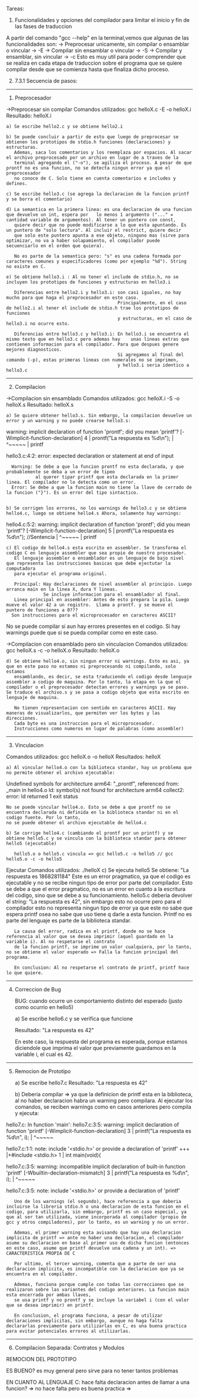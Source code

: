 Tareas: 

1) Funcionalidades y opciones del compilador para limitar el inicio y fin de las fases de traduccion

A partir del comando "gcc --help" en la terminal,vemos que algunas de las funcionalidades son:
-> Preprocesar unicamente, sin compilar o ensamblar o vincular -> -E
-> Compilar sin ensamblar o vincular -> -S
-> Compilar y ensamblar, sin vincular -> -c
Esto es muy util para poder comprender que se realiza en cada etapa de traduccion sobre el programa que se quiere compilar
desde que se comienza hasta que finaliza dicho proceso. 


2) 7.3.1 Secuencia de pasos:

------------------------------------------------------------------------------------------------------------------------------------------------------------------
1. Preprocesador

->Preprocesar sin compilar
Comandos utilizados: gcc helloX.c -E -o helloX.i
Resultado: helloX.i

    a) Se escribe hello2.c y se obtiene hello2.i

    b) Se puede concluir a partir de esto que luego de preprocesar se obtienen los prototipos de stdio.h funciones (declaraciones) y estructuras.
       Ademas, saca los comentarios y los reemplaza por espacios. Al sacar el archivo preprocesado por un archivo en lugar de a traves de la 
       terminal agregando el ("-o"), se agiliza el proceso. A pesar de que prontf no es una funcion, no se detecta ningun error ya que el preprocesador
       no conoce de C. Solo tiene en cuenta comentarios e includes y defines.   

    c) Se escribe hello3.c (se agrega la declaracion de la funcion printf y se borra el comentario)

    d) La semantica en la primera linea: es una declaracion de una funcion que devuelve un int, espera por   lo menos 1 argumento ("..." = cantidad variable de argumentos). Al tener un puntero con const,
       quiere decir que no puede modificarse a lo que esta apuntando. Es un puntero de "solo lectura". Al incluir el restrict, quiere decir
       que solo este puntero apunta a ese objeto, ninguno mas (sirve para optimizar, no va a haber solapamiento, el compilador puede secuenciarlo en el orden que quiera).  
       
       No es parte de la semantica pero: "s" es una cadena formada por caracteres comunes y especificadores (como por ejemplo "%d"). String no existe en C. 

    e) Se obtiene hello3.i : Al no tener el include de stdio.h, no se incluyen los prototipos de funciones y estructuras en hello3.i
       
       Diferencias entre hello2.i y hello3.i: son casi iguales, no hay mucho para que haga el preprocesador en este caso.
                                              Principalmente, en el caso de hello2.i al tener el include de stdio.h trae los prototipos de funciones 
                                              y estructuras, en el caso de hello3.i no ocurre esto. 

       Diferencias entre hello3.c y hello3.i: En hello3.i se encuentra el mismo texto que en hello3.c pero ademas hay    unas lineas extras que contienen informacion para el compilador. Para que despues genere mejores diagnosticos.
                                              Si agregamos al final del comando (-p), estas primeras lineas con numerales no se imprimen,
                                              y hello3.i seria identico a hello3.c
------------------------------------------------------------------------------------------------------------------------------------------------------------------
2.  Compilacion

->Compilacion sin ensamblado
Comandos utilizados: gcc helloX.i -S -o helloX.s
Resultado: helloX.s

    a) Se quiere obtener hello3.s. Sin embargo, la compilacion devuelve un error y un warning y no puede crearse hello3.s:

warning: implicit declaration of function 'prontf'; did you mean 'printf'? [-Wimplicit-function-declaration]
    4 |  prontf("La respuesta es %d\n");
      |  ^~~~~~
      |  printf

hello3.c:4:2: error: expected declaration or statement at end of input

      Warning: Se debe a que la funcion prontf no esta declarada, y que probablemente se deba a un error de tipeo 
               al querer tipar printf que esta declarada en la primer linea. El compilador no lo detecta como un error.
      Error: Se debe a que la funcion main no tiene la llave de cerrado de la funcion ("}"). Es un error del tipo sintactico. 


    b) Se corrigen los errores, no los warnings de hello3.c y se obtiene hello4.c, luego se obtiene hello4.s Ahora, solamente hay warnings:

hello4.c:5:2: warning: implicit declaration of function 'prontf'; did you mean 'printf'? [-Wimplicit-function-declaration]
    5 |  prontf("La respuesta es %d\n"); //Sentencia
      |  ^~~~~~
      |  printf

    c) El codigo de hello4.s esta escrito en assembler. Se transforma el codigo C en lenguaje assembler que sea propio de nuestro procesador.
       El lenguaje assembler o ensamblador es un lenguaje de bajo nivel que representa las instrucciones basicas que debe ejectutar la computadora
       para ejecutar el programa original. 

       Principal: Hay declaraciones de nivel assembler al principio. Luego arranca main en la linea X, dura Y lineas. 
                  Se incluye informacion para el ensamblador al final. 
       Linea principal en assembler: Antes de esto prepara la pila. Luego mueve el valor 42 a un registro.  Llama a prontf. y se mueve el puntero de funciones a 0??? 
      Son instrucciones para el microprocesador en caracteres ASCII?


No se puede compilar si aun hay errores presentes en el codigo. Si hay warnings puede que si se pueda compilar como en este caso.

->Compilacion con ensamblado pero sin vinculacion 
Comandos utilizados: gcc helloX.s -c -o helloX.o
Resultado: helloX.o

    d) Se obtiene hello4.o, sin ningun error ni warnings. Esto es asi, ya que en este paso no estamos ni preprocesando ni compilando, solo estamos
       ensamblando, es decir, se esta traduciendo el codigo desde lenguaje assembler a codigo de maquina. Por lo tanto, la etapa en la que el compilador o el preprocesador detectan errores y warnings ya se paso. Se traduce el archivo.s y se pasa a codigo objeto que esta escrito en lenguaje de maquina.

       No tienen representacion con sentido en caracteres ASCII. Hay maneras de visualizarlos, que permiten ver los bytes y las direcciones. 
       Cada byte es una instruccion para el microprocesador. 
       Instrucciones como numeros en lugar de palabras (como assembler)

------------------------------------------------------------------------------------------------------------------------------------------------------------------
3. Vinculacion 

Comandos utilizados: gcc helloX.o -o helloX
Resultados: helloX

    a) Al vincular hello4.o con la biblioteca standar, hay un problema que no permite obtener el archivo ejecutable:

Undefined symbols for architecture arm64:
  "_prontf", referenced from:
      _main in hello4.o
ld: symbol(s) not found for architecture arm64
collect2: error: ld returned 1 exit status

    No se puede vincular hello4.o. Esto se debe a que prontf no se encuentra declarada ni definida en la biblioteca standar ni en el codigo fuente. Por lo tanto,
    no se puede obtener el archivo ejecutable de hello4.c 

    b) Se corrige hello4.c (cambiando el prontf por un printf) y se obtiene hello5.c y se vincula con la biblioteca standar para obtener hello5 (ejecutable)

       hello5.o o hello5.c vincula => gcc hello5.c -o hello5 // gcc hello5.o -c -o hello5

Ejecutar
Comandos utilizados: ./helloX
    c) Se ejecuta hello5
       Se obtiene: "La respuesta es 1868281184"
       Este es un error pragmatico, ya que el codigo es ejecutable y no se recibe ningun tipo de error por parte del compilador. Esto se debe a que el error pragmatico, 
       no es un error en cuanto a la escritura del codigo, sino que se debe a su funcionamiento. hello5.c deberia devolver el string: "La respuesta es 42", sin embargo 
       esto no ocurre pero para el compilador esto no representa ningun tipo de error ya que este no sabe que espera printf osea no sabe que uso tiene q darle a esta 
       funcion. Printf no es parte del lenguaje es parte de la biblioteca standar.

       La causa del error, radica en el printf, donde no se hace referencia al valor que se desea imprimir (aquel guardado en la variable i). Al no respetarse el contrato
       de la funcion printf, se imprime un valor cualquiera, por lo tanto, no se obtiene el valor esperado => Falla la funcion principal del programa.

       En conclusion: Al no respetarse el contrato de printf, printf hace lo que quiere. 

------------------------------------------------------------------------------------------------------------------------------------------------------------------
4. Correccion de Bug

    BUG: cuando ocurre un comportamiento distinto del esperado (justo como ocurrio en hello5)

    a) Se escribe hello6.c y se verifica que funcione

    Resultado: "La respuesta es 42"

    En este caso, la respuesta del programa es esperada, porque estamos diciendole que imprima el valor que previamente guardamos en la variable i, el cual es 42.
------------------------------------------------------------------------------------------------------------------------------------------------------------------
5. Remocion de Prototipo

    a) Se escribe hello7.c 
       Resultado: "La respuesta es 42"

    b) Deberia compilar => ya que la definicion de printf esta en la biblioteca, al no haber declaracion habra un warning pero compilara.
       Al ejecutar los comandos, se reciben warnings como en casos anteriores pero compila y ejecuta:

hello7.c: In function 'main':
hello7.c:3:5: warning: implicit declaration of function 'printf' [-Wimplicit-function-declaration]
    3 |     printf("La respuesta es %d\n", i);
      |     ^~~~~~

hello7.c:1:1: note: include '<stdio.h>' or provide a declaration of 'printf'
  +++ |+#include <stdio.h>
    1 | int main(void){

hello7.c:3:5: warning: incompatible implicit declaration of built-in function 'printf' [-Wbuiltin-declaration-mismatch]
    3 |     printf("La respuesta es %d\n", i);
      |     ^~~~~~

hello7.c:3:5: note: include '<stdio.h>' or provide a declaration of 'printf'


       Uno de los warnings (el segundo), hace referencia a que deberia incluirse la libreria stdio.h o una declaracion de esta funcion en el codigo, para utilizarla, sin embargo, printf es un caso especial, ya que al ser tan utilizada, viene incorporada al compilador (propio de gcc y otros compiladores), por lo tanto, es un warning y no un error. 

       Ademas, el primer warning esta avisando que hay una declaracion implicita de printf => ante no haber una declaracion, el compilador asume su declaracion en base al primer uso de dicha funcion (entonces en este caso, asume que printf devuelve una cadena y un int). => CARACTERISTICA PROPIA DE C

       Por ultimo, el tercer warning, comenta que a parte de ser una declaracion implicita, es incompatible con la declaracion que ya se encuentra en el compilador.

       Ademas, funciona porque cumple con todas las correcciones que se realizaron sobre las variantes del codigo anteriores. La funcion main esta encerrada por ambas llaves, 
       se usa printf y no prontf y se incluye la variabel i (con el valor que se desea imprimir) en printf.

       En conclusion, el programa funciona, a pesar de utilizar declaraciones implicitas, sin embargo, aunque no haga falta declararlas previamente para utilizarlas en C, es una buena practica para evitar potenciales errores al utilizarlas.
------------------------------------------------------------------------------------------------------------------------------------------------------------------
6. Compilacion Separada: Contratos y Modulos




REMOCION DEL PROTOTIPO

ES BUENO? es muy general pero sirve para no tener tantos problemas 

EN CUANTO AL LENGUAJE C: hace falta declaracion antes de llamar a una funcion? => no hace falta pero es buena practica => 
